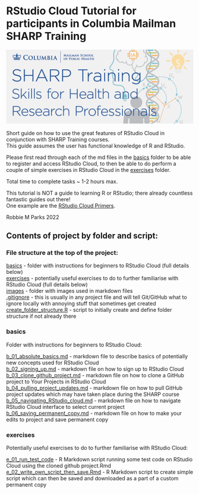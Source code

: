 # RStudio Cloud Tutorial for participants in Columbia Mailman SHARP Training

![](images/banner.png)

Short guide on how to use the great features of RStudio Cloud in conjunction with SHARP Training courses.\
This guide assumes the user has functional knowledge of R and RStudio.

Please first read through each of the md files in the [basics](#basics) folder to be able to register and access RStudio Cloud, to then be able to do perform a couple of simple exercises in RStudio Cloud in the [exercises](#exercises) folder.

Total time to complete tasks ~ 1-2 hours max. 

This tutorial is NOT a guide to learning R or RStudio; there already countless fantastic guides out there!\
One example are the [RStudio Cloud Primers](https://rstudio.cloud/learn/primers).

Robbie M Parks 2022

## Contents of project by folder and script:

### File structure at the top of the project:

[basics](#basics)                              - folder with instructions for beginners to RStudio Cloud (full details below)\
[exercises](#exercises)                           - potentially useful exercises to do to further familiarise with RStudio Cloud (full details below)\
[images](https://github.com/rmp15/rstudio_cloud_tutorial/tree/main/images)                              - folder with images used in markdown files\
[.gitignore](https://github.com/rmp15/rstudio_cloud_tutorial/blob/main/.gitignore)                          - this is usually in any project file and will tell Git/GitHub what to ignore locally with annoying stuff that sometimes get created\
[create_folder_structure.R](https://github.com/rmp15/rstudio_cloud_tutorial/blob/main/create_folder_structure.R)           - script to initially create and define folder structure if not already there

### basics
Folder with instructions for beginners to RStudio Cloud:

[b_01_absolute_basics.md](https://github.com/rmp15/rstudio_cloud_tutorial/blob/main/basics/b_01_absolute_basics.md)              - markdown file to describe basics of potentially new concepts used for RStudio Cloud\
[b_02_signing_up.md](https://github.com/rmp15/rstudio_cloud_tutorial/blob/main/basics/b_02_signing_up.md)               - markdown file on how to sign up to RStudio Cloud\
[b_03_clone_github_project.md](https://github.com/rmp15/rstudio_cloud_tutorial/blob/main/basics/b_03_clone_github_project.md)        - markdown file on how to clone a GitHub project to Your Projects in RStudio Cloud\
[b_04_pulling_project_updates.md](https://github.com/rmp15/rstudio_cloud_tutorial/blob/main/basics/b_04_pulling_project_updates.md)     - markdown file on how to pull GitHub project updates which may have taken place during the SHARP course\
[b_05_navigating_RStudio_cloud.md](https://github.com/rmp15/rstudio_cloud_tutorial/blob/main/basics/b_05_navigating_RStudio_cloud.md)    - markdown file on how to navigate RStudio Cloud interface to select current project\
[b_06_saving_permanent_copy.md](https://github.com/rmp15/rstudio_cloud_tutorial/blob/main/basics/b_06_saving_permanent_copy.md)       - markdown file on how to make your edits to project and save permanent copy

### exercises
Potentially useful exercises to do to further familiarise with RStudio Cloud:

[e_01_run_test_code](https://github.com/rmp15/rstudio_cloud_tutorial/blob/main/exercises/e_01_run_test_code.Rmd)                  -  R Markdown script running some test code on RStudio Cloud using the cloned github project.Rmd\
[e_02_write_own_script_then_save.Rmd](https://github.com/rmp15/rstudio_cloud_tutorial/blob/main/exercises/e_02_write_own_script_then_save.Rmd) -  R Markdown script to create simple script which can then be saved and downloaded as a part of a custom permanent copy
